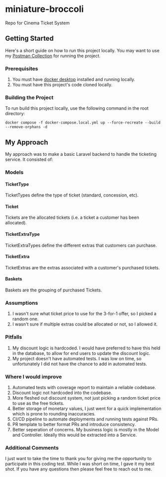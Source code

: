 # miniature-broccoli
Repo for Cinema Ticket System

## Getting Started
Here's a short guide on how to run this project locally. You may want to use my [Postman Collection](https://app.getpostman.com/join-team?invite_code=5034bc07bddc50744467610c83768d3e&target_code=3be2d4160f1de0133a129830764103bd) for running the project.
### Prerequisites
1. You must have [docker desktop](https://www.docker.com/products/docker-desktop/) installed and running locally.
2. You must have this project's code cloned locally.

### Building the Project
To run build this project locally, use the following command in the root directory:
```
docker compose -f docker-compose.local.yml up --force-recreate --build --remove-orphans -d
```

## My Approach
My approach was to make a basic Laravel backend to handle the ticketing service. It consisted of:
### Models
#### TicketType
TicketTypes define the type of ticket (standard, concession, etc).
#### Ticket
Tickets are the allocated tickets (i.e. a ticket a customer has been allocated).
#### TicketExtraType
TicketExtraTypes define the different extras that customers can purchase.
#### TicketExtra
TicketExtras are the extras associated with a customer's purchased tickets.
#### Baskets
Baskets are the grouping of purchased Tickets.

### Assumptions
1. I wasn't sure what ticket price to use for the 3-for-1 offer, so I picked a random one.
2. I wasn't sure if multiple extras could be allocated or not, so I allowed it.

### Pitfalls
1. My discount logic is hardcoded. I would have preferred to have this held in the database, to allow for end users to update the discount logic.
2. My project doesn't have automated tests. I was low on time, so unfortunately I did not have the chance to add in automated tests.

### Where I would improve
1. Automated tests with coverage report to maintain a reliable codebase.
2. Discount logic not hardcoded into the codebase.
3. More fleshed out discount system, not just picking a random ticket price to use as the free tickets.
4. Better storage of monetary values, I just went for a quick implementation which is prone to rounding inaccuracies.
5. CI/CD pipeline to automate deployments and running tests against PRs.
6. PR template to better format PRs and introduce consistency.
7. Better seperation of concerns. My business logic is mostly in the Model and Controller. Ideally this would be extracted into a Service. 

### Additional Comments
I just want to take the time to thank you for giving me the opportunity to participate in this coding test. While I was short on time, I gave it my best shot. If you have any questions then please feel free to reach out to me.
